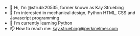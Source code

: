- 👋 Hi, I’m @strubk20535, former known as Kay Struebing
- 👀 I’m interested in mechanical design, Python HTML, CSS and Javascript programming
- 🌱 I’m currently learning Python
- 📫 How to reach me: kay.struebing@perkinelmer.com

<!---
strubk20535/strubk20535 is a ✨ special ✨ repository because its `README.md` (this file) appears on your GitHub profile.
You can click the Preview link to take a look at your changes.
--->
